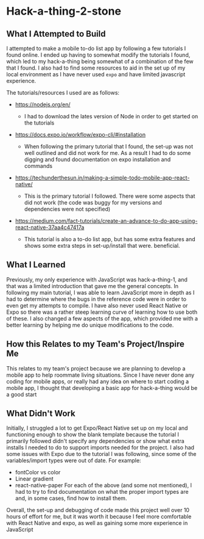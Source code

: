 # Hack-a-thing-2-stone 

## What I Attempted to Build

I attempted to make a mobile to-do list app by following a few tutorials I found online. I ended up having to somewhat modify the tutorials I found, which led to my hack-a-thing being somewhat of a combination of the few that I found. I also had to find some resources to aid in the set up of my local environment as I have never used `expo` and have limited javascript experience.

The tutorials/resources I used are as follows:
* https://nodejs.org/en/
	* I had to download the lates version of Node in order to get started on the tutorials
  
* https://docs.expo.io/workflow/expo-cli/#installation
	* When following the primary tutorial that I found, the set-up was not well outlined and did not work for me. As a result I had to do some digging and found documentation on expo installation and commands

* https://techunderthesun.in/making-a-simple-todo-mobile-app-react-native/
	* This is the primary tutorial I followed. There were some aspects that did not work (the code was buggy for my versions and dependencies were not specified)

* https://medium.com/fact-tutorials/create-an-advance-to-do-app-using-react-native-37aa4c47417a 
	* This tutorial is also a to-do list app, but has some extra features and shows some extra steps in set-up/install that were. beneficial.

## What I Learned
Previously, my only experience with JavaScript was hack-a-thing-1, and that was a limited introduction that gave me the general concepts. In following my main tutorial, I was able to learn JavaScript more in depth as I had to determine where the bugs in the reference code were in order to even get my attempts to compile. I have also never used React Native or Expo so there was a rather steep learning curve of learning how to use both of these. I also changed a few aspects of the app, which provided me with a better learning by helping me do unique modifications to the code. 

## How this Relates to my Team's Project/Inspire Me
This relates to my team's project because we are planning to develop a mobile app to help roommate living situations. Since I have never done any coding for mobile apps, or really had any idea on where to start coding a mobile app, I thought that developing a basic app for hack-a-thing would be a good start

## What Didn't Work
Initially, I struggled a lot to get Expo/React Native set up on my local and functioning enough to show the blank template because the tutorial I primarily followed didn't specify any dependencies or show what extra installs I needed to do to support imports needed for the project. 
I also had some issues with Expo due to the tutorial I was following, since some of the variables/import types were out of date. For example:
* fontColor vs color 
* Linear gradient
* react-native-paper
For each of the above (and some not mentioned), I had to try to find documentation on what the proper import types are and, in some cases, find how to install them. 

Overall,  the set-up and debugging of code made this project well over 10 hours of effort for me, but it was worth it because I feel more comfortable with React Native and expo, as well as gaining some more experience in JavaScript



